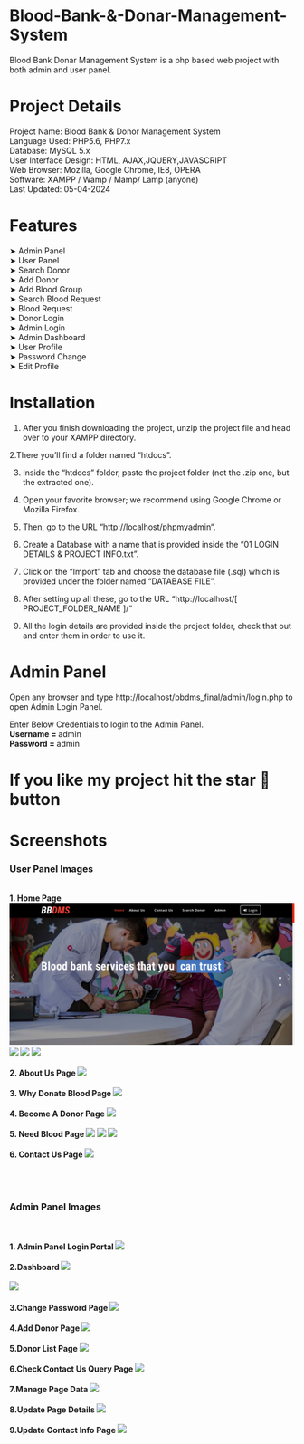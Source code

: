 # Blood-Bank-&-Donar-Management-System

Blood Bank Donar Management System is a php based web project with both admin and user panel.

# Project Details

Project Name: Blood Bank & Donor Management System<br>
Language Used: PHP5.6, PHP7.x<br>
Database: MySQL 5.x<br>
User Interface Design: HTML, AJAX,JQUERY,JAVASCRIPT<br>
Web Browser: Mozilla, Google Chrome, IE8, OPERA<br>
Software: XAMPP / Wamp / Mamp/ Lamp (anyone)<br>
Last Updated: 05-04-2024

# Features

➤ Admin Panel<br>
➤ User Panel <br>
➤ Search Donor<br>
➤ Add Donor<br>
➤ Add Blood Group<br>
➤ Search Blood Request<br>
➤ Blood Request<br>
➤ Donor Login<br>
➤ Admin Login<br>
➤ Admin Dashboard<br>
➤ User Profile<br>
➤ Password Change<br>
➤ Edit Profile

# Installation

1. After you finish downloading the project, unzip the project file and head over to your XAMPP directory.

 2.There you’ll find a folder named “htdocs”.

3. Inside the “htdocs” folder, paste the project folder (not the .zip one, but the extracted one).

4. Open your favorite browser; we recommend using Google Chrome or Mozilla Firefox.

5. Then, go to the URL “http://localhost/phpmyadmin“.

6. Create a Database with a name that is provided inside the “01 LOGIN DETAILS & PROJECT INFO.txt”.

7. Click on the “Import” tab and choose the database file (.sql) which is provided under the folder named “DATABASE FILE”.

8. After setting up all these, go to the URL “http://localhost/[ PROJECT_FOLDER_NAME ]/“

9. All the login details are provided inside the project folder, check that out and enter them in order to use it.
     
# Admin Panel
   Open any browser and type http://localhost/bbdms_final/admin/login.php to open Admin Login Panel.
   
   Enter Below Credentials to login to the Admin Panel.<br>
   <b> Username = </b> admin<br>
   <b>Password = </b> admin
   
# If you like my project hit the star 🌟 button

# Screenshots

<h3> User Panel Images </h3>
<br><b>1. Home Page 
   <br>
   <img src="https://github.com/brahamkumar002/bbdms_final/blob/main/Screenshot%20(131).png?raw=true">
   <img src="https://user-images.githubusercontent.com/54537819/96302619-be1f9d80-1016-11eb-853e-fc463fa09ffd.png">
   <img src="https://user-images.githubusercontent.com/54537819/96302799-0048df00-1017-11eb-833a-5956683f1d07.png">
   <img src="https://user-images.githubusercontent.com/54537819/96302421-6e40d680-1016-11eb-8939-b7b09ed1e997.png">
   <br>
   <br>
   2. About Us Page
   <img src="https://user-images.githubusercontent.com/54537819/96301335-ac3cfb00-1014-11eb-84c1-092ddb1480e6.png">
   <br>
   <br>
   3. Why Donate Blood Page
   <img src="https://user-images.githubusercontent.com/54537819/96301343-af37eb80-1014-11eb-8aa8-35ad178ba3e7.png">
   <br>
   <br>
   4. Become A Donor Page
   <img src="https://user-images.githubusercontent.com/54537819/96301357-b3640900-1014-11eb-9956-c630873a396b.png">
   <br>
   <br>
   5. Need Blood Page
   <img src="https://user-images.githubusercontent.com/54537819/96301362-b6f79000-1014-11eb-9839-79178b5b248e.png">
   <img src="https://user-images.githubusercontent.com/54537819/96303874-ca0c5f00-1018-11eb-9fa0-aa773af1bb27.png">
   <img src="https://user-images.githubusercontent.com/54537819/96303701-769a1100-1018-11eb-98a3-b40c9068840a.png">
   <br>
   <br>
   6. Contact Us Page
   <img src="https://user-images.githubusercontent.com/54537819/96303477-10ad8980-1018-11eb-9b9b-8629ad48fa2b.png">
   
   <br>
   <br><br>
   <br>
   <h3> Admin Panel Images </h3>
   <br>
   <br>1. Admin Panel Login Portal
   <img src="https://user-images.githubusercontent.com/54537819/96365985-43fc2f80-1162-11eb-801c-056f973e61b4.png">
   <br>
   <br>
   2.Dashboard 
   <img src="https://user-images.githubusercontent.com/54537819/96366040-ace3a780-1162-11eb-86d9-9270b8931b70.png"><br><br>
   <img src="https://user-images.githubusercontent.com/54537819/96366049-ba992d00-1162-11eb-84e8-b90fb507f20d.png">
   <br><br>
   3.Change Password Page
   <img src="https://user-images.githubusercontent.com/54537819/96366158-75c1c600-1163-11eb-909b-2021d5cd2b06.png">
   <br><br>
   4.Add Donor Page
   <img src="https://user-images.githubusercontent.com/54537819/96366077-e3212700-1162-11eb-9f81-7d0dca60e913.png">
   <br>
   <br>
   5.Donor List Page
   <img src="https://user-images.githubusercontent.com/54537819/96366097-fdf39b80-1162-11eb-99cc-8506d03c900d.png">
   <br><br>
   6.Check Contact Us Query Page
   <img src="https://user-images.githubusercontent.com/54537819/96366120-1c599700-1163-11eb-9fa4-55355192d1b8.png">
   <br><br>
   7.Manage Page Data
   <img src="https://user-images.githubusercontent.com/54537819/96366140-4f9c2600-1163-11eb-86fc-65d9094f0807.png">
   <br>
   <br>
   8.Update Page Details
   <img src="https://user-images.githubusercontent.com/54537819/96366183-938f2b00-1163-11eb-8f3a-4cb90e877c11.png">
   <br>
   <br>
   9.Update Contact Info Page
   <img src="https://user-images.githubusercontent.com/54537819/96366208-b15c9000-1163-11eb-8163-e2d9f9bc4af5.png">
   
   
